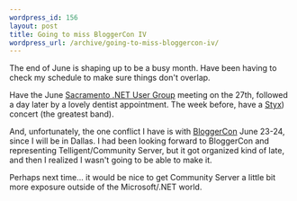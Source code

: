 ```yaml
--- 
wordpress_id: 156
layout: post
title: Going to miss BloggerCon IV
wordpress_url: /archive/going-to-miss-bloggercon-iv/
---
```


<p>The end of June is shaping up to be a busy month.  Have been having to check my schedule to make sure things don't overlap.</p>

<p>Have the June <a href="http://www.sacdotnet.org/sacdnug/index.aspx">Sacramento .NET User Group</a> meeting on the 27th, followed a day later by a lovely dentist appointment.  The week before, have a <a href="http://en.wikipedia.org/wiki/Styx_(band">Styx</a>) concert (the greatest band).</p>

<p>And, unfortunately, the one conflict I have is with <a href="http://www.bloggercon.org/">BloggerCon</a> June 23-24, since I will be in Dallas.  I had been looking forward to BloggerCon and representing Telligent/Community Server, but it got organized kind of late, and then I realized I wasn't going to be able to make it.</p>

<p>Perhaps next time... it would be nice to get Community Server a little bit more exposure outside of the Microsoft/.NET world.</p>
         
